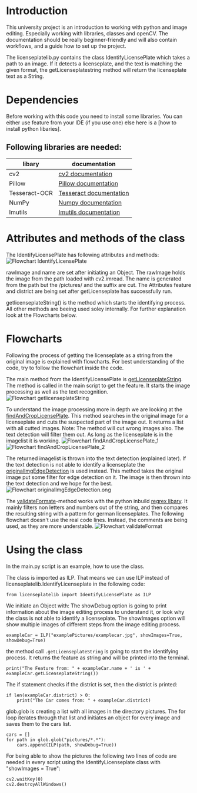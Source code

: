 # Introduction
This university project is an introduction to working with python and image editing. Especially working with libraries, classes and openCV. 
The documentation should be really beginner-friendly and will also contain workflows, and a guide how to set up the project.

The licenseplatelib.py contains the class IdentifyLicensePlate which takes a path to an image. If it detects a licenseplate, and the text is matching the given format, the getLicenseplatestring method will return the licenseplate text as a String.

# Dependencies
Before working with this code you need to install some libraries. You can either use feature from your IDE (if you use one) else here is a [how to install python libaries].

## Following libraries are needed:
| libary            | documentation  |
|------------       |----------------|
| cv2               | [cv2 documentation](https://pypi.org/project/opencv-python/)  |
| Pillow            | [Pillow documentation](https://pillow.readthedocs.io/en/stable/)  | 
| Tesseract-OCR     | [Tesseract documentation](https://pypi.org/project/pytesseract/) |
| NumPy             | [Numpy documentation](https://numpy.org/doc/stable/)
| Imutils           | [Imutils documentation](https://pypi.org/project/imutils/)

# Attributes and methods of the class

The IdentifyLicensePlate has following attributes and methods:
    ![Flowchart IdentifyLicensePlate](/documentation/identifyLicenseplate.png)

rawImage and name are set after initiating an Object. The rawImage holds the image from the path loaded with cv2.imread. The name is generated from the path but the /pictures/ and the suffix are cut.
The Attributes feature and district are being set after getLicenseplate has successfully run.

getlicenseplateString() is the method which starts the identifying process. All other methods are beeing used soley internally. For further explanation look at the Flowcharts below.

# Flowcharts
Following the process of getting the licenseplate as a string from the original image is explained with flowcharts. For best understanding of the code, try to follow the flowchart inside the code.

The main method from the IdentifyLicensePlate is [getLicenseplateString](https://github.com/meiTob/Kennzeichenerkennung/blob/b9627e55419c2de57726a856b065093ed5adde60/licenseplatelib.py#L40). The method is called in the main script to get the feature. It starts the image processing as well as the text recognition.
    ![Flowchart getlicenseplateString](/documentation/getLicenseplateString.png)

To understand the image processing more in depth we are looking at the [findAndCropLicensePlate](https://github.com/meiTob/Kennzeichenerkennung/blob/b9627e55419c2de57726a856b065093ed5adde60/licenseplatelib.py#L73). This method searches in the original image for a licenseplate and cuts the suspected part of the image out. It returns a list with all cutted images. Note: The method will cut wrong images also. The text detection will filter them out. As long as the licenseplate is in the imagelist it is working.
    ![Flowchart findAndCropLicensePlate_1](/documentation/findAndCropLicensePlate_1.png)
    ![Flowchart findAndCropLicensePlate_2](/documentation/findAndCropLicensePlate_2.png)

The returned imagelist is thrown into the text detection (explained later). If the text detection is not able to identify a licenseplate the [originalImgEdgeDetection](https://github.com/meiTob/Kennzeichenerkennung/blob/b9627e55419c2de57726a856b065093ed5adde60/licenseplatelib.py#L174) is used instead. This method takes the original image put some filter for edge detection on it. The image is then thrown into the text detection and we hope for the best.
    ![Flowchart originalImgEdgeDetection.ong](/documentation/originalImgEdgeDetection.png)

The [validateFormate](https://github.com/meiTob/Kennzeichenerkennung/blob/b9627e55419c2de57726a856b065093ed5adde60/licenseplatelib.py#L114)-method works with the python inbuild [regrex libary](https://docs.python.org/3/library/re.html). It mainly filters non letters and numbers out of the string, and then compares the resulting string with a pattern for german licenseplates. The following flowchart doesn't use the real code lines. Instead, the comments are being used, as they are more understable.
    ![Flowchart validateFormat](/documentation/validateFormat.png)

# Using the class
In the main.py script is an example, how to use the class.

The class is imported as ILP. That means we can use ILP instead of licenseplatelib.IdentifyLicenseplate in the following code:
```
from licenseplatelib import IdentifyLicensePlate as ILP
``` 

We initiate an Object with:
The showDebug option is going to print information about the image editing process to understand it, or look why the class is not able to identify a licenseplate.
The showImages option will show multiple images of different steps from the image editing process.

```
exampleCar = ILP("examplePictures/examplecar.jpg", showImages=True, showDebug=True)
```

the method call ```.getLicenseplateString``` is going to start the identifying process. It returns the feature as string and will be printed into the terminal.

```
print("The Feature from: " + exampleCar.name + ' is ' + exampleCar.getLicenseplateString()) 
``` 
The if statement checks if the district is set, then the district is printed:
```
if len(exampleCar.district) > 0:
    print("The Car comes from: " + exampleCar.district)
```


glob.glob is creating a list with all images in the directory pictures. The for loop iterates through that list and initiates an object for every image and saves them to the cars list.
```
cars = []
for path in glob.glob("pictures/*.*"):
    cars.append(ILP(path, showDebug=True))
```

For being able to show the pictures the following two lines of code are needed in every script using the IdentifyLicenseplate class with "showImages = True":
```
cv2.waitKey(0)
cv2.destroyAllWindows()
```